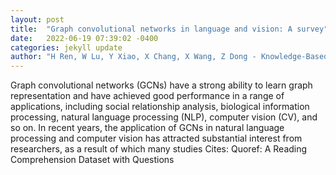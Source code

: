 ```yaml
---
layout: post
title:  "Graph convolutional networks in language and vision: A survey"
date:   2022-06-19 07:39:02 -0400
categories: jekyll update
author: "H Ren, W Lu, Y Xiao, X Chang, X Wang, Z Dong - Knowledge-Based Systems, 2022"
---
```

Graph convolutional networks (GCNs) have a strong ability to learn graph representation and have achieved good performance in a range of applications, including social relationship analysis, biological information processing, natural language processing (NLP), computer vision (CV), and so on. In recent years, the application of GCNs in natural language processing and computer vision has attracted substantial interest from researchers, as a result of which many studies  Cites: Quoref: A Reading Comprehension Dataset with Questions